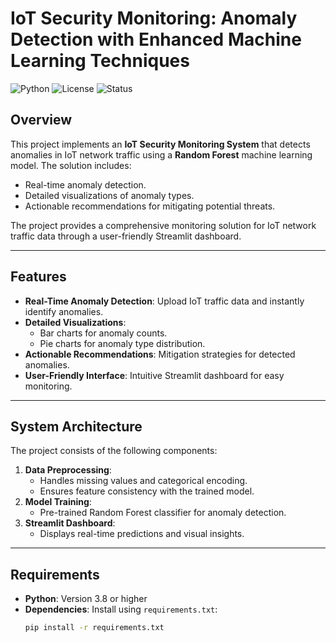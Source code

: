 # IoT Security Monitoring: Anomaly Detection with Enhanced Machine Learning Techniques

![Python](https://img.shields.io/badge/python-v3.8%2B-blue)
![License](https://img.shields.io/badge/license-MIT-green)
![Status](https://img.shields.io/badge/status-Completed-brightgreen)

## Overview
This project implements an **IoT Security Monitoring System** that detects anomalies in IoT network traffic using a **Random Forest** machine learning model. The solution includes:
- Real-time anomaly detection.
- Detailed visualizations of anomaly types.
- Actionable recommendations for mitigating potential threats.

The project provides a comprehensive monitoring solution for IoT network traffic data through a user-friendly Streamlit dashboard.

---

## Features
- **Real-Time Anomaly Detection**: Upload IoT traffic data and instantly identify anomalies.
- **Detailed Visualizations**:
  - Bar charts for anomaly counts.
  - Pie charts for anomaly type distribution.
- **Actionable Recommendations**: Mitigation strategies for detected anomalies.
- **User-Friendly Interface**: Intuitive Streamlit dashboard for easy monitoring.

---

## System Architecture
The project consists of the following components:
1. **Data Preprocessing**:
   - Handles missing values and categorical encoding.
   - Ensures feature consistency with the trained model.
2. **Model Training**:
   - Pre-trained Random Forest classifier for anomaly detection.
3. **Streamlit Dashboard**:
   - Displays real-time predictions and visual insights.

---

## Requirements
- **Python**: Version 3.8 or higher
- **Dependencies**: Install using `requirements.txt`:
  ```bash
  pip install -r requirements.txt
